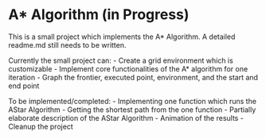 # A* Algorithm (in Progress)

This is a small project which implements the A* Algorithm. A detailed readme.md still needs to be written.

Currently the small project can:
    - Create a grid environment which is customizable
    - Implement core functionalities of the A* algorithm for one iteration
    - Graph the frontier, executed point, environment, and the start and end point

To be implemented/completed:
    - Implementing one function which runs the AStar Algorithm
    - Getting the shortest path from the one function
    - Partially elaborate description of the AStar Algorithm
    - Animation of the results
    - Cleanup the project
